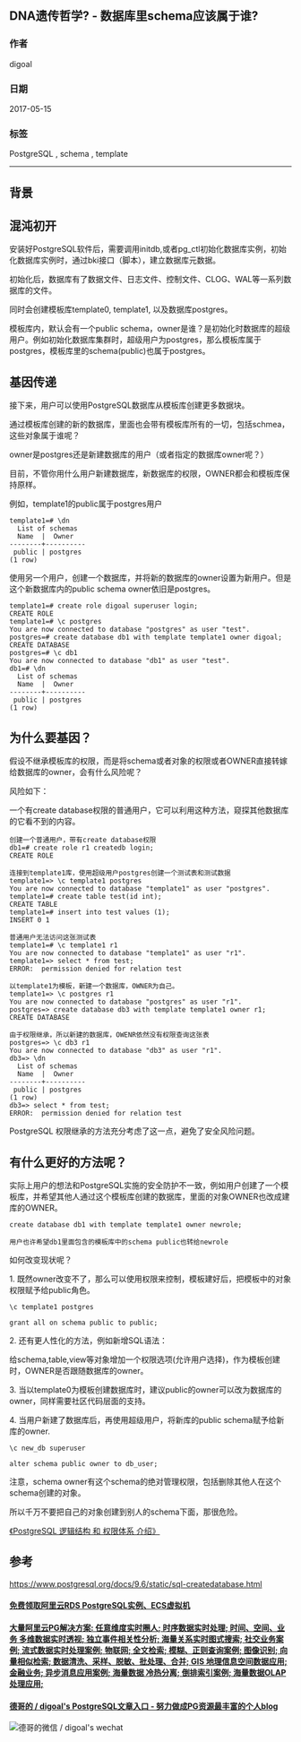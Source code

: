 ## DNA遗传哲学? - 数据库里schema应该属于谁?  
                                
### 作者                                                                             
digoal                           
                                  
### 日期                             
2017-05-15                         
                              
### 标签                           
PostgreSQL , schema , template        
                                
----                          
                                   
## 背景     
  
## 混沌初开  
安装好PostgreSQL软件后，需要调用initdb,或者pg_ctl初始化数据库实例，初始化数据库实例时，通过bki接口（脚本），建立数据库元数据。  
  
初始化后，数据库有了数据文件、日志文件、控制文件、CLOG、WAL等一系列数据库的文件。  
  
同时会创建模板库template0, template1, 以及数据库postgres。  
  
模板库内，默认会有一个public schema，owner是谁？是初始化时数据库的超级用户。例如初始化数据库集群时，超级用户为postgres，那么模板库属于postgres，模板库里的schema(public)也属于postgres。  
  
## 基因传递  
接下来，用户可以使用PostgreSQL数据库从模板库创建更多数据块。  
  
通过模板库创建的新的数据库，里面也会带有模板库所有的一切，包括schmea，这些对象属于谁呢？  
  
owner是postgres还是新建数据库的用户（或者指定的数据库owner呢？）  
  
目前，不管你用什么用户新建数据库，新数据库的权限，OWNER都会和模板库保持原样。  
  
例如，template1的public属于postgres用户  
  
```  
template1=# \dn  
  List of schemas  
  Name  |  Owner     
--------+----------  
 public | postgres  
(1 row)  
```  
  
使用另一个用户，创建一个数据库，并将新的数据库的owner设置为新用户。但是这个新数据库内的public schema owner依旧是postgres。  
  
```  
template1=# create role digoal superuser login;  
CREATE ROLE  
template1=# \c postgres  
You are now connected to database "postgres" as user "test".  
postgres=# create database db1 with template template1 owner digoal;  
CREATE DATABASE  
postgres=# \c db1  
You are now connected to database "db1" as user "test".  
db1=# \dn  
  List of schemas  
  Name  |  Owner     
--------+----------  
 public | postgres  
(1 row)  
```  
  
## 为什么要基因？  
假设不继承模板库的权限，而是将schema或者对象的权限或者OWNER直接转嫁给数据库的owner，会有什么风险呢？  
  
风险如下：  
  
一个有create database权限的普通用户，它可以利用这种方法，窥探其他数据库的它看不到的内容。  
  
```  
创建一个普通用户，带有create database权限  
db1=# create role r1 createdb login;  
CREATE ROLE  
  
连接到template1库，使用超级用户postgres创建一个测试表和测试数据  
template1=> \c template1 postgres  
You are now connected to database "template1" as user "postgres".  
template1=# create table test(id int);  
CREATE TABLE  
template1=# insert into test values (1);  
INSERT 0 1  
  
普通用户无法访问这张测试表  
template1=# \c template1 r1  
You are now connected to database "template1" as user "r1".  
template1=> select * from test;  
ERROR:  permission denied for relation test  
```  
  
```  
以template1为模板，新建一个数据库，OWNER为自己。  
template1=> \c postgres r1  
You are now connected to database "postgres" as user "r1".  
postgres=> create database db3 with template template1 owner r1;  
CREATE DATABASE  
  
由于权限继承，所以新建的数据库，OWENR依然没有权限查询这张表  
postgres=> \c db3 r1  
You are now connected to database "db3" as user "r1".  
db3=> \dn  
  List of schemas  
  Name  |  Owner     
--------+----------  
 public | postgres  
(1 row)  
db3=> select * from test;  
ERROR:  permission denied for relation test  
```  
  
PostgreSQL 权限继承的方法充分考虑了这一点，避免了安全风险问题。  
  
## 有什么更好的方法呢？  
实际上用户的想法和PostgreSQL实施的安全防护不一致，例如用户创建了一个模板库，并希望其他人通过这个模板库创建的数据库，里面的对象OWNER也改成建库的OWNER。  
  
```  
create database db1 with template template1 owner newrole;  
  
用户也许希望db1里面包含的模板库中的schema public也转给newrole  
```  
  
如何改变现状呢？  
  
  
1\. 既然owner改变不了，那么可以使用权限来控制，模板建好后，把模板中的对象权限赋予给public角色。  
  
```  
\c template1 postgres  

grant all on schema public to public;  
```  
  
2\. 还有更人性化的方法，例如新增SQL语法：  
  
给schema,table,view等对象增加一个权限选项(允许用户选择)，作为模板创建时，OWNER是否跟随数据库的owner。  
  
3\. 当以template0为模板创建数据库时，建议public的owner可以改为数据库的owner，同样需要社区代码层面的支持。   
  
4\. 当用户新建了数据库后，再使用超级用户，将新库的public schema赋予给新库的owner.  
  
```
\c new_db superuser

alter schema public owner to db_user;
```
  
注意，schema owner有这个schema的绝对管理权限，包括删除其他人在这个schema创建的对象。  
  
所以千万不要把自己的对象创建到别人的schema下面，那很危险。    
  
[《PostgreSQL 逻辑结构 和 权限体系 介绍》](../201605/20160510_01.md)   
  
  
## 参考  
https://www.postgresql.org/docs/9.6/static/sql-createdatabase.html  
  
  
  
  
  
  
  
  
  
  
  
  
  
  
  
  
  
  
  
  
  
  
  
  
  
  
  
  
  
  
  
  
  
  
  
  
  
#### [免费领取阿里云RDS PostgreSQL实例、ECS虚拟机](https://www.aliyun.com/database/postgresqlactivity "57258f76c37864c6e6d23383d05714ea")
  
  
#### [大量阿里云PG解决方案: 任意维度实时圈人; 时序数据实时处理; 时间、空间、业务 多维数据实时透视; 独立事件相关性分析; 海量关系实时图式搜索; 社交业务案例; 流式数据实时处理案例; 物联网; 全文检索; 模糊、正则查询案例; 图像识别; 向量相似检索; 数据清洗、采样、脱敏、批处理、合并; GIS 地理信息空间数据应用; 金融业务; 异步消息应用案例; 海量数据 冷热分离; 倒排索引案例; 海量数据OLAP处理应用;](https://yq.aliyun.com/topic/118 "40cff096e9ed7122c512b35d8561d9c8")
  
  
#### [德哥的 / digoal's PostgreSQL文章入口 - 努力做成PG资源最丰富的个人blog](https://github.com/digoal/blog/blob/master/README.md "22709685feb7cab07d30f30387f0a9ae")
  
  
![德哥的微信 / digoal's wechat](../pic/digoal_weixin.jpg "f7ad92eeba24523fd47a6e1a0e691b59")
  
